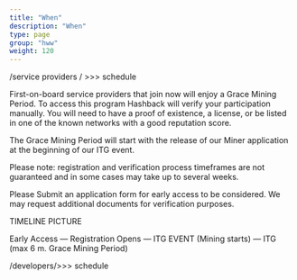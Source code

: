 ```yaml
---
title: "When"
description: "When"
type: page
group: "hww"
weight: 120
---
```


/service providers / >>> schedule

First-on-board service providers that join now will enjoy a Grace Mining Period. To access this program Hashback will verify your participation manually. You will need to have a proof of existence, a license, or be listed in one of the known networks with a good reputation score.

The Grace Mining Period will start with the release of our Miner application at the beginning of our ITG event.

Please note: registration and verification process timeframes are not guaranteed and in some cases may take up to several weeks.

Please Submit an application form for early access to be considered. We may request additional documents for verification purposes.

TIMELINE PICTURE

Early Access — Registration Opens — ITG EVENT (Mining starts) — ITG (max 6 m. Grace Mining Period)

/developers/>>> schedule

